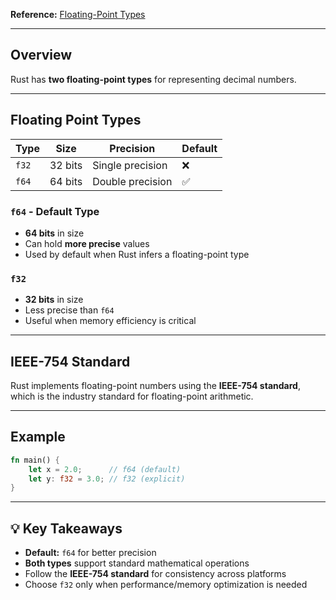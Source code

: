**Reference:**  [Floating-Point Types](https://doc.rust-lang.org/book/ch03-02-data-types.html#floating-point-types)

---

## Overview

Rust has **two floating-point types** for representing decimal numbers.

---

## Floating Point Types

|Type|Size|Precision|Default|
|---|---|---|---|
|`f32`|32 bits|Single precision|❌|
|`f64`|64 bits|Double precision|✅|

### **`f64`** - Default Type

- **64 bits** in size
- Can hold **more precise** values
- Used by default when Rust infers a floating-point type

### **`f32`**

- **32 bits** in size
- Less precise than `f64`
- Useful when memory efficiency is critical

---

## IEEE-754 Standard

Rust implements floating-point numbers using the **IEEE-754 standard**, which is the industry standard for floating-point arithmetic.

---

## Example

```rust
fn main() {
    let x = 2.0;      // f64 (default)
    let y: f32 = 3.0; // f32 (explicit)
}
```

---

## 💡 Key Takeaways

- **Default:** `f64` for better precision
- **Both types** support standard mathematical operations
- Follow the **IEEE-754 standard** for consistency across platforms
- Choose `f32` only when performance/memory optimization is needed